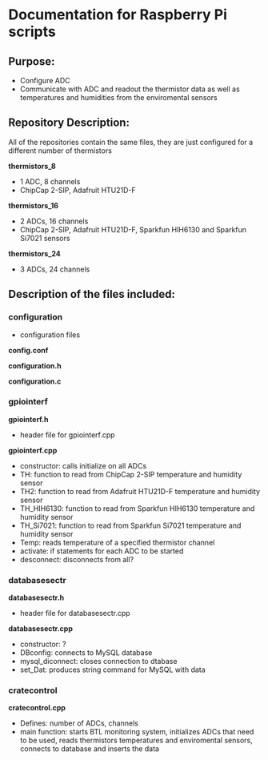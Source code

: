 # Documentation for Raspberry Pi scripts

## Purpose: 
- Configure ADC 
- Communicate with ADC and readout the thermistor data as well as temperatures and humidities from the enviromental sensors

## Repository Description: 
All of the repositories contain the same files, they are just configured for a different number of thermistors

**thermistors_8**
- 1 ADC, 8 channels
- ChipCap 2-SIP, Adafruit HTU21D-F

**thermistors_16** 
- 2 ADCs, 16 channels
- ChipCap 2-SIP, Adafruit HTU21D-F, Sparkfun HIH6130 and Sparkfun Si7021 sensors

**thermistors_24**
- 3 ADCs, 24 channels

## Description of the files included:

### configuration 
- configuration files

**config.conf** 

**configuration.h**

**configuration.c** 

### gpiointerf

**gpiointerf.h**
- header file for gpiointerf.cpp

**gpiointerf.cpp** 
- constructor: calls initialize on all ADCs 
- TH: function to read from ChipCap 2-SIP temperature and humidity sensor 
- TH2: function to read from Adafruit HTU21D-F temperature and humidity sensor
- TH_HIH6130: function to read from Sparkfun HIH6130 temperature and humidity sensor
- TH_Si7021: function to read from Sparkfun Si7021 temperature and humidity sensor
- Temp: reads temperature of a specified thermistor channel 
- activate: if statements for each ADC to be started
- desconnect: disconnects from all? 

### databasesectr 
**databasesectr.h**
- header file for databasesectr.cpp

**databasesectr.cpp** 
- constructor: ? 
- DBconfig: connects to MySQL database 
- mysql_diconnect: closes connection to dtabase
- set_Dat: produces string command for MySQL with data

### cratecontrol

**cratecontrol.cpp** 
- Defines: number of ADCs, channels
- main function: starts BTL monitoring system, initializes ADCs that need to be used, reads thermistors temperatures and enviromental sensors, connects to database and inserts the data

